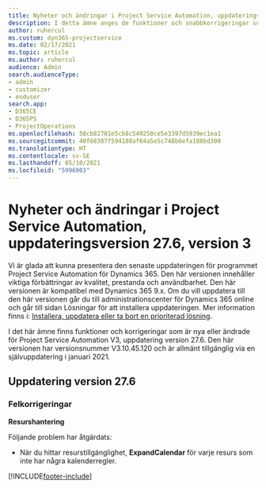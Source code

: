 ```yaml
---
title: Nyheter och ändringar i Project Service Automation, uppdateringsversion 27.6, snabbkorrigering, version 3
description: I detta ämne anges de funktioner och snabbkorrigeringar som finns tillgängliga i Project Service Automation, uppdateringsversion 27.6, snabbkorrigering, version 3.
author: ruhercul
ms.custom: dyn365-projectservice
ms.date: 02/17/2021
ms.topic: article
ms.author: ruhercul
audience: Admin
search.audienceType:
- admin
- customizer
- enduser
search.app:
- D365CE
- D365PS
- ProjectOperations
ms.openlocfilehash: 58cb82701e5cb8c549250ce5e3397d5939ec1ea1
ms.sourcegitcommit: 40f68387f594180af64a5e5c748b6efa188bd300
ms.translationtype: HT
ms.contentlocale: sv-SE
ms.lasthandoff: 05/10/2021
ms.locfileid: "5996903"
---
```

# <a name="whats-new-or-changed-in-project-service-automation-update-release-276-v3"></a>Nyheter och ändringar i Project Service Automation, uppdateringsversion 27.6, version 3

Vi är glada att kunna presentera den senaste uppdateringen för programmet Project Service Automation för Dynamics 365. Den här versionen innehåller viktiga förbättringar av kvalitet, prestanda och användbarhet. Den här versionen är kompatibel med Dynamics 365 9.x. Om du vill uppdatera till den här versionen går du till administrationscenter för Dynamics 365 online och går till sidan Lösningar för att installera uppdateringen. Mer information finns i: [Installera, uppdatera eller ta bort en prioriterad lösning](/power-platform/admin/install-remove-preferred-solution).

I det här ämne finns funktioner och korrigeringar som är nya eller ändrade för Project Service Automation V3, uppdatering version 27.6. Den här versionen har versionsnummer V3.10.45.120 och är allmänt tillgänglig via en självuppdatering i januari 2021.

## <a name="update-release-276"></a>Uppdatering version 27.6

### <a name="bug-fixes"></a>Felkorrigeringar


**Resurshantering**

Följande problem har åtgärdats:

- När du hittar resurstillgänglighet, **ExpandCalendar** för varje resurs som inte har några kalenderregler.


[!INCLUDE[footer-include](../includes/footer-banner.md)]
